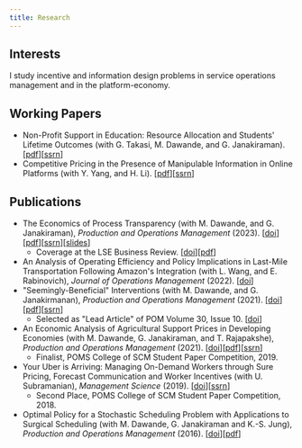 ```yaml
---
title: Research
---
```


## Interests

I study incentive and information design problems in service operations management and in the platform-economy.

## Working Papers
- Non-Profit Support in Education: Resource Allocation and Students' Lifetime Outcomes (with G. Takasi, M. Dawande, and G. Janakiraman). \[[pdf](/files/manuscripts/two-stage-effort.pdf)\]\[[ssrn](https://papers.ssrn.com/sol3/papers.cfm?abstract_id=4723417)\]
- Competitive Pricing in the Presence of Manipulable Information in Online Platforms (with Y. Yang, and H. Li). \[[pdf](/files/manuscripts/competitive-pricing-manipulation.pdf)\]\[[ssrn](https://papers.ssrn.com/sol3/papers.cfm?abstract_id=4461597)\]

## Publications

-   The Economics of Process Transparency (with M. Dawande, and G. Janakiraman), *Production and Operations Management* (2023).  \[[doi](https://doi.org/10.1111/poms.13942)\]\[[pdf](/files/manuscripts/process-transparency.pdf)\]\[[ssrn](https://papers.ssrn.com/sol3/papers.cfm?abstract_id=3715037)\]\[[slides](/files/slides/process-transparency.pdf)\]
    - Coverage at the LSE Business Review. \[[doi](https://blogs.lse.ac.uk/businessreview/2023/02/03/when-transparency-hurts-customers-the-case-of-post-sales-process-trackers/)\]\[[pdf](/files/manuscripts/nts-process-transparency.pdf)\] 
-   An Analysis of Operating Efficiency and Policy Implications in Last-Mile Transportation Following Amazon's Integration (with L. Wang, and E. Rabinovich), *Journal of Operations Management* (2022). \[[doi](https://onlinelibrary.wiley.com/doi/full/10.1002/joom.1172)\]
-   "Seemingly-Beneficial" Interventions (with M. Dawande, and G. Janakirmanan), *Production and Operations Management* (2021). \[[doi](https://onlinelibrary.wiley.com/doi/abs/10.1111/poms.13457)\]\[[pdf](/files/manuscripts/seemingly-beneficial-interventions.pdf)\]\[[ssrn](https://papers.ssrn.com/sol3/papers.cfm?abstract_id=3416634)\]
    -   Selected as "Lead Article" of POM Volume 30, Issue 10. \[[doi](https://onlinelibrary.wiley.com/toc/19375956/2021/30/10)\]
-   An Economic Analysis of Agricultural Support Prices in Developing Economies (with M. Dawande, G. Janakiraman, and T. Rajapakshe), *Production and Operations Management* (2021). \[[doi](https://onlinelibrary.wiley.com/doi/10.1111/poms.13416)\]\[[pdf](/files/manuscripts/gsp.pdf)\]\[[ssrn](https://papers.ssrn.com/sol3/papers.cfm?abstract_id=3103334)\]
    - Finalist, POMS College of SCM Student Paper Competition, 2019. 
-   Your Uber is Arriving: Managing On-Demand Workers through Sure Pricing, Forecast Communication and Worker Incentives (with U. Subramanian), *Management Science* (2019). \[[doi](https://pubsonline.informs.org/doi/10.1287/mnsc.2018.3050)\]\[[ssrn](https://papers.ssrn.com/sol3/papers.cfm?abstract_id=2895227)\]
    - Second Place, POMS College of SCM Student Paper Competition, 2018. 
-   Optimal Policy for a Stochastic Scheduling Problem with Applications to Surgical Scheduling (with M. Dawande, G. Janakiraman and K.-S. Jung), *Production and Operations Management* (2016). \[[doi](https://onlinelibrary.wiley.com/doi/abs/10.1111/poms.12538)\]\[[pdf](/files/manuscripts/stochastic-scheduling.pdf)\]

